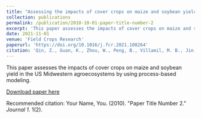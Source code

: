 ```yaml
---
title: "Assessing the impacts of cover crops on maize and soybean yield in the US Midwestern agroecosystems"
collection: publications
permalink: /publication/2010-10-01-paper-title-number-2
excerpt: 'This paper assesses the impacts of cover crops on maize and soybean yield in the US Midwestern agroecosystems by using process-based modeling.'
date: 2021-11-01
venue: 'Field Crops Research'
paperurl: 'https://doi.org/10.1016/j.fcr.2021.108264'
citation: 'Qin, Z., Guan, K., Zhou, W., Peng, B., Villamil, M. B., Jin, Z., ... & Li, Z. (2021). &quot;Assessing the impacts of cover crops on maize and soybean yield in the US Midwestern agroecosystems.&quot; <i>Field Crops Research</i>. 273.'
---
```

This paper assesses the impacts of cover crops on maize and soybean yield in the US Midwestern agroecosystems by using process-based modeling.

[Download paper here](http://academicpages.github.io/files/paper2.pdf)

Recommended citation: Your Name, You. (2010). "Paper Title Number 2." <i>Journal 1</i>. 1(2).
